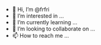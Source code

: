- 👋 Hi, I’m @frfri
- 👀 I’m interested in ...
- 🌱 I’m currently learning ...
- 💞️ I’m looking to collaborate on ...
- 📫 How to reach me ...

<!---
frfri/frfri is a ✨ special ✨ repository because its `README.md` (this file) appears on your GitHub profile.
You can click the Preview link to take a look at your changes.
--->
